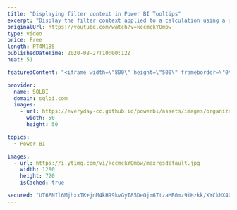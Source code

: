 ```yaml
---
title: "Displaying filter context in Power BI Tooltips"
excerpt: "Display the filter context applied to a calculation using a special DAX measure in Power BI Tooltips. Article and download: https://sql.bi/79070?aff=yt"
originalUrl: https://youtube.com/watch?v=kccmckYOmbw
type: video
price: Free
length: PT4M18S
publishedDateTime: 2020-08-27T10:00:12Z
heat: 51

featuredContent: "<iframe width=\"800\" height=\"500\" frameborder=\"0\" src=\"https://www.youtube.com/embed/kccmckYOmbw\" allow=\"accelerometer; autoplay; encrypted-media; gyroscope; picture-in-picture\" allowfullscreen></iframe>"

provider:
  name: SQLBI
  domain: sqlbi.com
  images:
    - url: https://everyday-cc.github.io/powerbi/assets/images/organizations/sqlbi.com-50x50.jpg
      width: 50
      height: 50

topics:
  - Power BI

images:
  - url: https://i.ytimg.com/vi/kccmckYOmbw/maxresdefault.jpg
    width: 1280
    height: 720
    isCached: true

secured: "UT6PNIl6MjhxxTK+jnM4kH99kvGyT85DeOjm6TtzaMB0mz9iHzkk/XYCkNX4OcEG9xZ+2vR/yHCj2JDGDpAf7xgk1s6VHNmKqi8x+x71R8JuSpcN4vG+vyLmvMnsg2arAGT73uAnTOn7SNhYOtcnKYWYm3B3EByi7uoiG8Rz/N40gXpsgjMZZjhWlPdnPlpLfs2KpGgC+z30Qc20WQ7e4XRPkBEPGrFiQnuKM07HE00GHMkuUhZn8xuiGYZT9JuzdXXRHUffio71s6W2WrfjuuLaHXTVGTOSAamMRZa0POCDGZY462ySjZSM/+IzxWCxBadwIYvpGAPrbR0VyC8fv9IwUmwvEiZ/jQDKRDyVcf1rtMCch5uTEc4oioEua4qSaSpb7WPQ0z7vizdq61OyIaTT0l9MjraoXkBwQ1tOQ5A=;77+/VIvi598IuAZ6Eks94g=="
---
```


